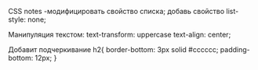 CSS notes
-модифицировать свойство списка; добавь свойство
list-style: none;


Манипуляция текстом:
text-transform: uppercase
text-align: center;

Добавит подчеркивание
h2{
border-bottom: 3px solid #cccccc;
padding-bottom: 12px;
}